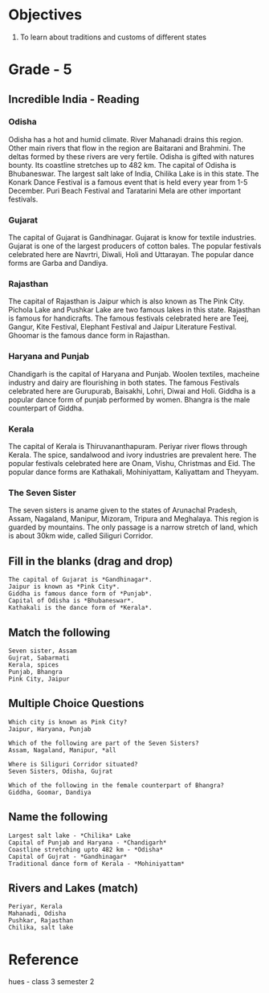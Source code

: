 # Objectives
1. To learn about traditions and customs of different states

# Grade - 5
## Incredible India - Reading
### Odisha 
Odisha has a hot and humid climate. River Mahanadi drains this region. Other main rivers that flow in the region are Baitarani and Brahmini. The deltas formed by these rivers are very fertile. Odisha is gifted with natures bounty. Its coastline stretches up to 482 km. The capital of Odisha is Bhubaneswar. The largest salt lake of India, Chilika Lake is in this state. The Konark Dance Festival is a famous event that is held every year from 1-5 December. Puri Beach Festival and Taratarini Mela are other important festivals.

### Gujarat
The capital of Gujarat is Gandhinagar. Gujarat is know for textile industries. Gujarat is one of the largest producers of cotton bales. The popular festivals celebrated here are Navrtri, Diwali, Holi and Uttarayan. The popular dance forms are Garba and Dandiya.

### Rajasthan 
The capital of Rajasthan is Jaipur which is also known as The Pink City. Pichola Lake and Pushkar Lake are two famous lakes in this state. Rajasthan is famous for handicrafts. The famous festivals celebrated here are Teej, Gangur, Kite Festival, Elephant Festival and Jaipur Literature Festival. Ghoomar is the famous dance form in Rajasthan.

### Haryana and Punjab 
Chandigarh is the capital of Haryana and Punjab. Woolen textiles, macheine industry and dairy are flourishing in both states. The famous Festivals celebrated here are Gurupurab, Baisakhi, Lohri, Diwai and Holi. Giddha is a popular dance form of punjab performed by women. Bhangra is the male counterpart of Giddha.

### Kerala 
The capital of Kerala is Thiruvananthapuram. Periyar river flows through Kerala. The spice, sandalwood and ivory industries are prevalent here. The popular festivals celebrated here are Onam, Vishu, Christmas and Eid. The popular dance forms are Kathakali, Mohiniyattam, Kaliyattam and Theyyam. 

### The Seven Sister
The seven sisters is aname given to the states of Arunachal Pradesh, Assam, Nagaland, Manipur, Mizoram, Tripura and Meghalaya. This region is guarded by mountains. The only passage is a narrow stretch of land, which is about 30km wide, called Siliguri Corridor.

## Fill in the blanks (drag and drop)
```
The capital of Gujarat is *Gandhinagar*.
Jaipur is known as *Pink City*.
Giddha is famous dance form of *Punjab*.
Capital of Odisha is *Bhubaneswar*.
Kathakali is the dance form of *Kerala*.
```
## Match the following
```
Seven sister, Assam
Gujrat, Sabarmati
Kerala, spices
Punjab, Bhangra
Pink City, Jaipur
```
## Multiple Choice Questions
```
Which city is known as Pink City?
Jaipur, Haryana, Punjab

Which of the following are part of the Seven Sisters?
Assam, Nagaland, Manipur, *all

Where is Siliguri Corridor situated?
Seven Sisters, Odisha, Gujrat

Which of the following in the female counterpart of Bhangra?
Giddha, Goomar, Dandiya
```
## Name the following 
```
Largest salt lake - *Chilika* Lake
Capital of Punjab and Haryana - *Chandigarh*
Coastline stretching upto 482 km - *Odisha*
Capital of Gujrat - *Gandhinagar*
Traditional dance form of Kerala - *Mohiniyattam*
```
## Rivers and Lakes (match)
```
Periyar, Kerala
Mahanadi, Odisha
Pushkar, Rajasthan
Chilika, salt lake
```
# Reference 
hues - class 3 semester 2
